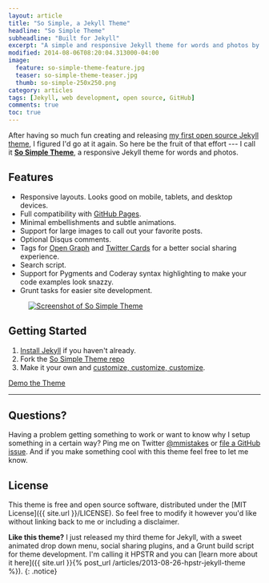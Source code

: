```yaml
---
layout: article
title: "So Simple, a Jekyll Theme"
headline: "So Simple Theme"
subheadline: "Built for Jekyll"
excerpt: "A simple and responsive Jekyll theme for words and photos by designer Michael Rose."
modified: 2014-08-06T08:20:04.313000-04:00
image: 
  feature: so-simple-theme-feature.jpg
  teaser: so-simple-theme-teaser.jpg
  thumb: so-simple-250x250.png
category: articles
tags: [Jekyll, web development, open source, GitHub]
comments: true
toc: true
---
```


After having so much fun creating and releasing [my first open source Jekyll theme](http://mmistakes.github.io/minimal-mistakes), I figured I'd go at it again. So here be the fruit of that effort --- I call it [**So Simple Theme**](http://mmistakes.github.io/so-simple-theme), a responsive Jekyll theme for words and photos. 

## Features

* Responsive layouts. Looks good on mobile, tablets, and desktop devices.
* Full compatibility with [GitHub Pages](http://pages.github.com/).
* Minimal embellishments and subtle animations. 
* Support for large images to call out your favorite posts.
* Optional Disqus comments.
* Tags for [Open Graph](https://developers.facebook.com/docs/opengraph/) and [Twitter Cards](https://dev.twitter.com/docs/cards) for a better social sharing experience.
* Search script.
* Support for Pygments and Coderay syntax highlighting to make your code examples look snazzy.
* Grunt tasks for easier site development.

<figure class="large">
	<a href="http://mmistakes.github.io/so-simple-theme/" title="Preview So Simple Theme"><img src="{{ site.url }}/images/so-simple-theme-preview.jpg" alt="Screenshot of So Simple Theme"></a>
</figure>

## Getting Started

1. [Install Jekyll](http://jekyllrb.com) if you haven't already.
2. Fork the [So Simple Theme repo](http://github.com/mmistakes/so-simple-theme/)
3. Make it your own and [customize, customize, customize](http://mmistakes.github.io/so-simple-theme/theme-setup/).

<div markdown="0"><a href="http://mmistakes.github.io/so-simple-theme/" class="btn">Demo the Theme</a></div>

---

## Questions?

Having a problem getting something to work or want to know why I setup something in a certain way? Ping me on Twitter [@mmistakes](http://twitter.com/mmistakes) or [file a GitHub issue](https://github.com/mmistakes/so-simple-theme/issues/new). And if you make something cool with this theme feel free to let me know.

## License

This theme is free and open source software, distributed under the [MIT License]({{ site.url }}/LICENSE). So feel free to modify it however you'd like without linking back to me or including a disclaimer.

**Like this theme?** I just released my third theme for Jekyll, with a sweet animated drop down menu, social sharing plugins, and a Grunt build script for theme development. I'm calling it HPSTR and you can [learn more about it here]({{ site.url }}{% post_url /articles/2013-08-26-hpstr-jekyll-theme %}).
{: .notice}

[^1]: Example: *domain.com/category-name/post-title*